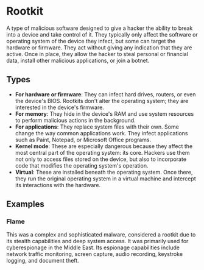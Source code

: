 # Rootkit

A type of malicious software designed to give a hacker the ability to break into a device and take control of it. They typically only affect the software or operating system of the device they infect, but some can target the hardware or firmware. They act without giving any indication that they are active. Once in place, they allow the hacker to steal personal or financial data, install other malicious applications, or join a botnet.

## Types
- **For hardware or firmware**: They can infect hard drives, routers, or even the device's BIOS. Rootkits don't alter the operating system; they are interested in the device's firmware.
- **For memory**: They hide in the device's RAM and use system resources to perform malicious actions in the background.
- **For applications**: They replace system files with their own. Some change the way common applications work. They infect applications such as Paint, Notepad, or Microsoft Office programs.
- **Kernel mode**: These are especially dangerous because they affect the most central part of the operating system: its core. Hackers use them not only to access files stored on the device, but also to incorporate code that modifies the operating system's operation.
- **Virtual**: These are installed beneath the operating system. Once there, they run the original operating system in a virtual machine and intercept its interactions with the hardware.

## Examples

### Flame
This was a complex and sophisticated malware, considered a rootkit due to its stealth capabilities and deep system access. It was primarily used for cyberespionage in the Middle East. Its espionage capabilities include network traffic monitoring, screen capture, audio recording, keystroke logging, and document theft.